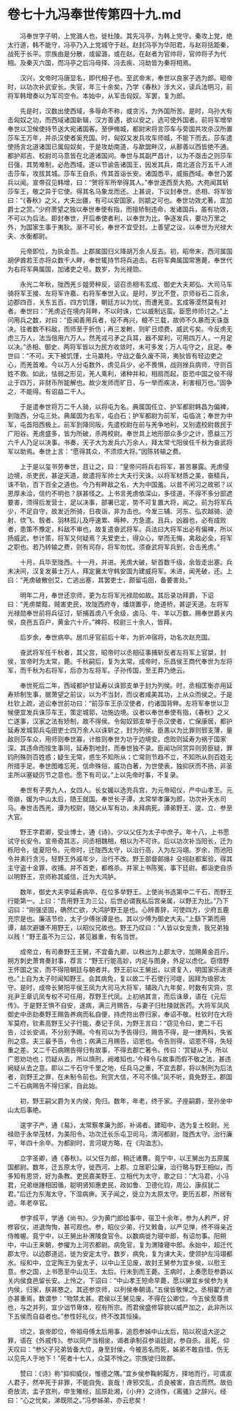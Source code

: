 # 卷七十九冯奉世传第四十九.md

　　冯奉世字子明，上党潞人也，徙杜陵。其先冯亭，为韩上党守。秦攻上党，绝太行道，韩不能守，冯亭乃入上党城守于赵。赵封冯亭为华阳君，与赵将括距秦，战死于长平。宗族由是分散，或留潞，或在赵。在赵者为官帅将，官帅将子为代相。及秦灭六国，而冯亭之后冯毋择、冯去疾、冯劫皆为秦将相焉。

　　汉兴，文帝时冯唐显名，即代相子也。至武帝末，奉世以良家子选为郎。昭帝时，以功次补武安长。失官，年三十余矣，乃学《春秋》涉大义，读兵法明习，前将军韩增奏以为军司空令。本始中，从军击匈奴。军罢，复为郎。

　　先是时，汉数出使西域，多辱命不称，或贪污，为外国所苦。是时，乌孙大有击匈奴之功，而西域诸国新辑，汉方善遇，欲以安之，选可使外国者。前将军增举奉世以卫候使持节送大宛诸国客。至伊脩城，都尉宋将言莎车与旁国共攻杀汉所置莎车王万年，并杀汉使者奚充国。时，匈奴又发兵攻车师城，不能下而去。莎车遣使扬言北道诸国已属匈奴矣，于是攻劫南道，与歃盟畔汉，从鄯善以西皆绝不通。都护郑吉、校尉司马意皆在北道诸国间。奉世与其副严昌计，以为不亟击之则莎车日强，其势难制，必危西域。遂以节谕告诸国王，因发其兵，南北道合万五千人进击莎车，攻拔其城。莎车王自杀，传其首诣长安。诸国悉平，威振西域。奉世乃罢兵以闻。宣帝召见韩增，曰：“贺将军所举得其人。”奉世遂西至大苑。大苑闻其斩莎车王，敬之异于它使。得其名马象龙而还。上甚说，下议封奉世。丞相、将军皆曰：“《春秋》之义，大夫出疆，有可以安国家，则颛之可也。奉世功效尤著，宜加爵士之赏。”少府萧望之独以奉世奉使有指，而擅矫制违命，发诸国兵，虽有功效，不可以为后法。即封奉世，开后奉使者利，以奉世为比，争逐发兵，要功万里之外，为国家生事于夷狄。渐不可长，奉世不宜受封。上善望之议，以奉世为光禄大夫、水衡都尉。

　　元帝即位，为执金吾。上郡属国归义降胡万余人反去。初，昭帝末，西河属国胡伊酋若王亦将众数千人畔，奉世辄持节将兵追击。右将军典属国常惠薨，奉世代为右将军典属国，加诸吏之号。数岁，为光禄勋。

　　永光二年秋，陇西羌彡姐旁种反，诏召丞相韦玄成、御史大夫郑弘、大司马车骑将军王接、左将军许嘉、右将军奉世入议。是时，岁比不登，京师谷石二百余，边郡四百，关东五百。四方饥馑，朝廷方以为忧，而遭羌变。玄成等漠然莫有对者。奉世曰：“羌虏近在境内背畔，不以时诛，亡以威制远蛮。臣愿帅师讨之。”上问用兵之数，对曰：“臣闻善用兵者，役不再兴，粮不三载，故师不久暴而天诛亟决。往者数不料敌，而师至于折伤；再三发軵，则旷日烦费，威武亏矣。今反虏无虑三万人，法当倍用六万人。然羌戎弓矛之兵耳，器不犀利，可用四万人，一月足以决。”丞相、御史、两将军皆以为民方收敛时，未可多发；万人屯守之，且足。奉世曰：“不可。天下被饥馑，士马羸秏，守战之备久废不简，夷狄皆有轻边吏之心，而羌首难。今以万人分屯数外，虏见兵少，必不畏惧，战则挫兵病师，守则百姓不救。如此，怯弱之形见，羌人乘利，诸种并和，相扇而起，臣恐中国之役不得止于四万，非财币所能解也。故少发师而旷日，与一举而疾决，利害相万也。”固争之，不能得。有诏益二千人。

　　于是遣奉世将万二千人骑，以将屯为名。典属国任立、护军都尉韩昌为偏裨，到陇西，分屯三处。典属国为右军，屯白石；护军都尉为前军，屯临洮；奉世为中军，屯首阳西极上。前军到降同阪，先遣校尉在前与羌争地利，又别遣校尉救民于广阳谷。羌虏盛多，皆为所破，杀两校尉。奉世具上地形部众多少之计，愿益三万六千人乃足以决事。书奏，天子大为发兵六万余人，拜太常弋阳侯任千秋为奋武将军以助焉。奉世上言：“愿得其众，不须烦大将。”因陈转输之费。

　　上于是以玺书劳奉世，且让之，曰：“皇帝问将兵右将军，甚苦暴露。羌虏侵边境，杀吏民，甚逆天道，故遣将军帅士大夫行天诛。以将军材质之美，奋精兵，诛不轨，百下百全之道也。今乃有畔敌之名，大为中国羞。以昔不闲习之故邪？以恩厚未洽，信约不明也？朕甚怪之。上书言羌虏依深山，多径道，不得不多分部遮要害，须得后发营士，足以决事，部署已定，势不可复置大将，闻之。前为将军兵少，不足自守，故发近所骑，日夜诣，非为击也。今发三辅、河东、弘农越骑、迹射、佽飞、彀者、羽林孤儿及呼速累、嗕种，方急遣。且兵，凶器也，必有成败者，患策不豫定，料敌不审也，故复遣奋武将军。兵法曰大将军出必有偏裨，所以扬威武，参计策，将军又何疑焉？夫爱吏士，得众心，举而无悔，禽敌必全，将军之职也。若乃转输之费，则有司存，将军勿忧。须奋武将军兵到，合击羌虏。”

　　十月，兵毕至陇西。十一月，并进。羌虏大破，斩首数千级，余皆走出塞。兵未决间，汉复发募士万人，拜定襄太守韩安国为建威将军。未进，闻羌破，还。上曰：“羌虏破散创艾，亡逃出塞，其罢吏士，颇留屯田，备要害处。”

　　明年二月，奉世还京师，更为左将军光禄勋如故。其后录功拜爵，下诏曰：“羌虏桀黠，贼害吏民，攻陇西府寺，燔烧置亭，绝道桥，甚逆天道。左将军光禄勋奉世前将兵征讨，斩捕首虏八千余级，卤马、牛、羊以万数。赐奉世爵关内侯，良邑五百户，黄金六十斤。”裨将、校尉三十余人，皆拜。

　　后岁余，奉世病卒。居爪牙官前后十年，为折冲宿将，功名次赵充国。

　　奋武将军任千秋者，其父宫，昭帝时以丞相征事捕斩反者左将军上官桀，封侯，宣帝时为太常，薨。千秋嗣后，复为太常。成帝时，乐昌侯王商代奉世为左将军，而千秋为右将军，后亦为左将军。子孙传国，至王莽乃绝云。

　　奉世死后二年，西域都护甘延寿以诛郅支单于封为列侯。时，丞相匡衡亦用延寿矫制生事，据萧望之前议，以为不当封，而议者咸美其功，上从众而侯之。于是杜钦上疏，追讼奉世前功曰：“前莎车王杀汉使者，约诸国背畔。左将军奉世以卫候便宜发兵诛莎车王，策定城郭，功施边境。议者以奉世奉使有指，《春秋》之义亡遂事，汉家之法有矫制，故不得侯。令匈奴郅支单于杀汉使者，亡保康居，都护延寿发城郭兵屯田吏士四万余人以诛斩之，封为列侯。臣愚以为比罪则郅支薄，量敌则莎车众，用师则奉世寡，计胜则奉世为功于边境安，虑败则延寿为祸于国家深。其违命而擅生事同，延寿割地封，而奉世独不录。臣闻功同赏异则劳臣疑，罪钧刑殊则百姓惑；疑生无常，惑生不知所从；亡常则节趋不立，不知所从则百姓无所措手足。奉世图难忘死，信命殊俗，威功白著，为世使表，独抑厌而不扬，非圣主所以塞疑厉节之意也。愿下有司议。”上以先帝时事，不复录。

　　奉世有子男九人，女四人。长女媛以选充兵宫，为元帝昭仪，产中山孝王。元帝崩，媛为中山太后，随王就国。奉世长子谭，太常举孝廉为郎，功次补天水司马。奉世击西羌，谭为校尉，随父从军有功，未拜病死。谭弟野王、逡、立、参至大官。

　　野王字君卿，受业博士，通《诗》。少以父任为太子中庶子。年十八，上书愿试守长安令。宣帝奇其志，问丞相魏相，相以为不可许。后以功次补当阳长，迁为栎阳令，徙夏阳令。元帝时，迁陇西太守，以治行高，入为左冯翊。岁余，而池阳令并素行贪污，轻野王外戚年少，治行不改。野王部督邮掾礻殳祤赵都案验，得其主守盗十金罪，收捕。并不首吏，都格杀。并家上书陈冤，事下廷尉。都诣吏自杀以明野王，京师称其威信，迁为大鸿胪。

　　数年，御史大夫李延寿病卒，在位多举野王。上使尚书选第中二千石，而野王行能第一。上曰：“吾用野王为三公，后世必谓我私后宫亲属，以野王为比。”乃下诏曰：“刚强坚固，确然亡欲，大鸿胪野王是也。心辨善辞，可使四方，少府五鹿充宗是也。廉洁节俭，太子少傅张谭是也。其以少傅为御史大夫。”上繇下第而用谭，越次避嫌不用野王，以昭仪兄故也。野王乃叹曰：“人皆以女宠贵，我兄弟独以贱！”野王虽不为三公，甚见器重，有名当世。

　　成帝立，有司奏野王王舅，不宜备九卿，以秩出为上郡太守，加赐黄金百斤。朔方刺史萧育奏封事，荐言：“野王行能高妙，内足与图身，外足以虑化。窃惜野王怀国之宝，而不得陪朝廷与朝者并。野王前以王舅出，以贤复入，明国家乐进贤也。”上自为太子时闻知野王。会其病免，复以故二千石使行河堤，因拜为琅邪太守。是时，成帝长舅阳平侯王凤为大司马大将军，辅政八九年矣，时数有灾异，京兆尹王章讥凤专权不可任用，荐野王代凤。上初纳其言，而后诛章，语在《元后传》。于是野王惧不自安，遂病，满三月赐告，与妻子归杜陵就医药。大将军凤风御史中丞劾奏野王赐告养病而私自便，持虎符出界归家，奉诏不敬。杜钦时在大将军莫府，钦素高野王父子行能，奏记于凤，为野王言曰：“窃见令曰，吏二千石告，过长安谒，不分别予赐。今有司以为予告得归，赐告不得，是一律两科，失省刑之意。夫三最予告，令也；病满三月赐告，诏恩也。令告则得，诏恩不得，失轻重之差。又二千石病赐告得归有故事，不得去郡亡著令。传曰：‘赏疑从予，所以广恩劝功也；罚疑从去，所以慎刑，阙难知也。’今释令与故事而假不敬之法，甚违阙疑从去之意。即以二千石守千里之地，任兵马之重，不宜去郡，将以制刑为后法者，则野王之罪，在未制令前也。刑赏大信，不可不慎。”凤不听，竟免野王。郡国二千石病赐告不得归家，自此始。

　　初，野王嗣父爵为关内侯，免归。数年，年老，终于家。子座嗣爵，至孙坐中山太后事绝。

　　逡字子产，通《易》，太常察孝廉为郎，补谒者。建昭中，选为复土校尉。光禄勋于永举茂材，为美阳令。功次迁长乐屯卫司马，清河都尉，陇西太守。治行廉平，年四十余卒。为都尉时，言河堤方略，在《沟洫志》。

　　立字圣卿，通《春秋》。以父任为郎，稍迁诸曹。竟宁中，以王舅出为五原属国都尉。数年，迁五原太守，徙西河、上郡。立居职公廉，治行略与野王相似，而多知有恩贷，好为条教。吏民嘉美野王、立相代为太守，歌之曰：“大冯君，小冯君，兄弟继踵相因循，聪明贤知惠吏民，政如鲁、卫德化钧，周公、康叔犹二君。”后迁为东海太守，下湿病痹。天子闻之，徙立为太原太守。更历五郡，所居有迹。年老卒官。

　　参字叔平，学通《尚书》。少为黄门郎给事中，宿卫十余年，参为人矜严，好修容仪，进退恂恂，甚可观也。参，昭仪少弟，行又敕备，以严见惮，终不得亲近侍帷幄。竟宁中，以王舅出补渭陵食官令。以数病徙为寝中郎，有诏勿事。阳朔中，中山王来朝，参擢为上河农都尉。病免官，复为渭陵寝中郎。永始中，超迁代郡太守。以边郡道远，徙为安定太守。数岁，病免，复为谏大夫，使领护左冯翊都水。绥和中，立定陶王为皇太子，以中山王见废，故封王舅参为宜乡侯，以慰王意。参之国，上书愿至中山见王、太后。行未到而王薨。王病时，上奏愿贬参爵以关内侯食邑留长安。上怜之，下诏曰：“中山孝王短命早薨，愿以舅宜乡侯参为关内侯，归家，朕甚愍之。其还参京师，以列侯奉朝请。”五侯皆敬惮之。丞相翟方进亦甚重焉，数谓参：“物禁太甚。君侯以王舅见废，不得在公卿位，今五侯至尊贵也，与之并列，宜少诎节卑体，视有所宗。而君侯盛修容貌以威严加之，此非所以下五侯而自益者也。”参性好礼仪，终不改其恒操。

　　顷之，哀帝即位，帝祖母傅太后用事，追怨参姊中山太后，陷以祝诅大逆之罪，语在《外戚传》。参以同产当相坐，谒者承制召参诣廷尉，参自杀。且死，仰天叹曰：“参父子兄弟皆备大位，身至封侯，今被恶名而死，姊弟不敢自惜，伤无以见先人于地下！”死者十七人，众莫不怜之。宗族徙归故郡。

　　赞曰：《诗》称“抑抑威仪，惟德之隅。”宜乡侯参鞠躬履方，择地而行，可谓淑人君子，然卒死于非罪，不能自免，哀哉！谗邪交乱，贞良被害，自古而然。故伯奇放流，孟子宫刑，申生雉经，屈原赴湘，《小弁》之诗作，《离骚》之辞兴。经曰：“心之忧矣，涕既陨之。”冯参姊弟，亦云悲矣！